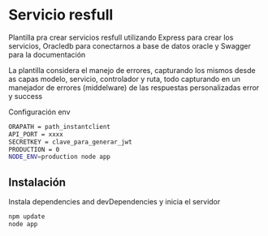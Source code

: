 # Servicio resfull
Plantilla pra crear servicios resfull utilizando Express para crear los servicios, Oracledb para conectarnos a base de datos oracle y Swagger para la documentación

La plantilla considera el manejo de errores, capturando los mismos desde as capas modelo, servicio, controlador y ruta, todo capturando en un manejador de errores (middelware) de las respuestas personalizadas error y success 

Configuración env
```sh
ORAPATH = path_instantclient
API_PORT = xxxx
SECRETKEY = clave_para_generar_jwt
PRODUCTION = 0
NODE_ENV=production node app
```


## Instalación

Instala dependencies and devDependencies y inicia el servidor

```sh
npm update
node app
```

